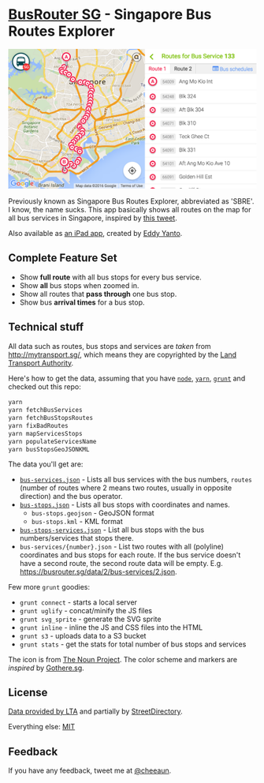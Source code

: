 [BusRouter SG](https://busrouter.sg/) - Singapore Bus Routes Explorer
===

[![Screenshot of Singapore Bus Routes Explorer](screenshots/screenshot-1.png)](https://busrouter.sg/)

Previously known as Singapore Bus Routes Explorer, abbreviated as 'SBRE'. I know, the name sucks. This app basically shows all routes on the map for all bus services in Singapore, inspired by [this tweet](https://twitter.com/mengwong/status/155511398653362177).

Also available as [an iPad app](https://itunes.apple.com/us/app/sgbusrouter/id650227641?ls=1&mt=8), created by [Eddy Yanto](http://eddyyanto.com/).

Complete Feature Set
---

- Show **full route** with all bus stops for every bus service.
- Show **all** bus stops when zoomed in.
- Show all routes that **pass through** one bus stop.
- Show bus **arrival times** for a bus stop.

Technical stuff
---

All data such as routes, bus stops and services are *taken* from <http://mytransport.sg/>, which means they are copyrighted by the [Land Transport Authority](http://www.lta.gov.sg/).

Here's how to get the data, assuming that you have [`node`](https://nodejs.org/en/), [`yarn`](yarnpkg.com/), [`grunt`](http://gruntjs.com/) and checked out this repo:

```
yarn
yarn fetchBusServices
yarn fetchBusStopsRoutes
yarn fixBadRoutes
yarn mapServicesStops
yarn populateServicesName
yarn busStopsGeoJSONKML
```

The data you'll get are:

- [`bus-services.json`](https://busrouter.sg/data/2/bus-services.json) - Lists all bus services with the bus numbers, `routes` (number of routes where 2 means two routes, usually in opposite direction) and the bus operator.
- [`bus-stops.json`](https://busrouter.sg/data/2/bus-stops.json) - Lists all bus stops with coordinates and names.
	- `bus-stops.geojson` - GeoJSON format
	- `bus-stops.kml` - KML format
- [`bus-stops-services.json`](https://busrouter.sg/data/2/bus-stops-services.json) - List all bus stops with the bus numbers/services that stops there.
- `bus-services/{number}.json` - List two routes with all (polyline) coordinates and bus stops for each route. If the bus service doesn't have a second route, the second route data will be empty. E.g. <https://busrouter.sg/data/2/bus-services/2.json>.

Few more `grunt` goodies:

- `grunt connect` - starts a local server
- `grunt uglify` - concat/minify the JS files
- `grunt svg_sprite` - generate the SVG sprite
- `grunt inline` - inline the JS and CSS files into the HTML
- `grunt s3` - uploads data to a S3 bucket
- `grunt stats` - get the stats for total number of bus stops and services

The icon is from [The Noun Project](http://thenounproject.com/noun/bus/#icon-No97). The color scheme and markers are *inspired* by [Gothere.sg](http://gothere.sg/).

License
---

[Data provided by LTA](http://www.mytransport.sg/content/mytransport/home/dataMall/termOfUse.html) and partially by [StreetDirectory](http://www.streetdirectory.com/).

Everything else: [MIT](http://cheeaun.mit-license.org/)

Feedback
---

If you have any feedback, tweet me at [@cheeaun](http://twitter.com/cheeaun).

